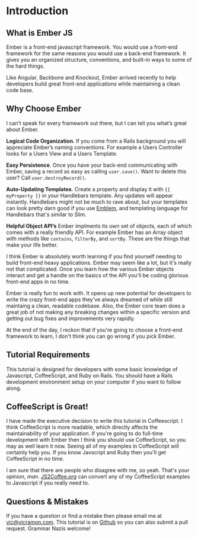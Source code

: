 # Introduction

## What is Ember JS

Ember is a front-end javascript framework. You would use a front-end framework for the same reasons you
would use a back-end framework. It gives you an organized
structure, conventions, and built-in ways to some of the hard things.

Like Angular, Backbone and Knockout, Ember arrived recently to help
developers build great front-end applications while maintaining a clean code base.

## Why Choose Ember

I can’t speak for every framework out there, but I can tell you what’s great about Ember.

**Logical Code Organization**. If you come from a Rails background you will appreciate
Ember’s naming conventions. For example a Users Controller looks for a Users View and a
Users Template.

**Easy Persistence**. Once you have your back-end communicating with Ember, saving a
record as easy as calling `user.save()`. Want to delete this user?  Call
`user.destroyRecord()`.

**Auto-Updating Templates**. Create a property and display it with `{{ myProperty }}` in your Handlebars template. Any updates will appear instantly. Handlebars might not be much to rave about, but your templates can look pretty darn good if you use [Emblem](http://emblemjs.com), and templating language for Handlebars that's similar to Slim.

**Helpful Object API’s** Ember implments its own set of objects, each of which comes with
a really friendly API. For example Ember has an Array object with methods like `contains`,
`filterBy`, and `sortBy`. These are the things that make your life better.

I think Ember is absolutely worth learning if you find yourself needing to build front-end heavy applications. Ember may seem like a lot, but it's really not that complicated. Once you learn how the various Ember objects interact and get a handle on the basics of the API you'll be coding glorious front-end apps in no time.

Ember is really fun to work with. It opens up new potential for developers to write the crazy front-end apps they've always dreamed of while still maintaing a clean, readable codebase. Also, the Ember core team does a great job of not making any breaking changes within a specific version and getting out bug fixes and improvements very rapidly.

At the end of the day, I reckon that if you're going to choose a front-end framework to learn, I don't think you can go wrong if you pick Ember.

## Tutorial Requirements

This tutorial is designed for developers with some basic knowledge of Javascript, CoffeeScript, and Ruby
on Rails. You should have a Rails development environment setup on your computer if you want to follow along.

## CoffeeScript is Great!

I have made the executive decision to write this tutorial in Coffeescript. I think CoffeeScript is more readable, which directly affects the maintainability of your application. If you're going to do full-time development with Ember then I think you should use CoffeeScript, so you may as well learn it now. Seeing all of my examples in CoffeeScript will certainly help you.  If you know Javscript and Ruby then you'll get CoffeeScript in no time.

I am sure that there are people who disagree with me, so yeah. That's your opinion, *man*. [JS2Coffee.org](http://js2coffee.org/) can convert any of my CoffeeScript examples to Javascript if you really need to.

## Questions & Mistakes

If you have a question or find a mistake then please email me at
vic@vicramon.com. This tutorial is on [Github](http://www.github.com/vicramon/ember-tutorial) so you can also submit a pull request. Grammar Nazis welcome!
